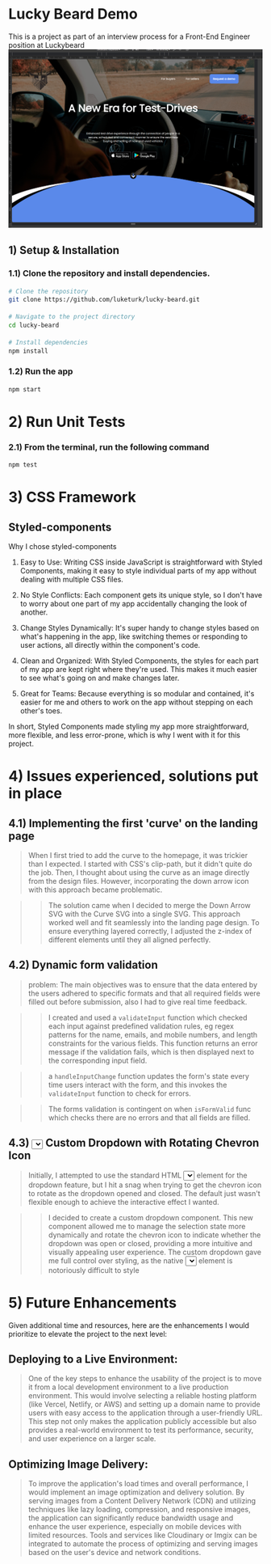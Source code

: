# Lucky Beard Demo

This is a  project as part of an interview process for a Front-End Engineer position at Luckybeard 
![mobile-landing](src/assets/images/luckybearddemo1.png)


## 1) Setup & Installation

### 1.1) Clone the repository and install dependencies.

```bash
# Clone the repository
git clone https://github.com/luketurk/lucky-beard.git

# Navigate to the project directory
cd lucky-beard

# Install dependencies
npm install
```

### 1.2) Run the app

```bash
npm start
```

# 2) Run Unit Tests

### 2.1) From the terminal, run the following command

```bash
npm test
```

# 3) CSS Framework
## Styled-components 

Why I chose styled-components
1) Easy to Use: Writing CSS inside JavaScript is straightforward with Styled Components, making it easy to style individual parts of my app without dealing with multiple CSS files.

2) No Style Conflicts: Each component gets its unique style, so I don't have to worry about one part of my app accidentally changing the look of another.

3) Change Styles Dynamically: It's super handy to change styles based on what's happening in the app, like switching themes or responding to user actions, all directly within the component's code.

4) Clean and Organized: With Styled Components, the styles for each part of my app are kept right where they're used. This makes it much easier to see what's going on and make changes later.

5) Great for Teams: Because everything is so modular and contained, it's easier for me and others to work on the app without stepping on each other's toes.

In short, Styled Components made styling my app more straightforward, more flexible, and less error-prone, which is why I went with it for this project.

# 4) Issues experienced, solutions put in place

## 4.1) Implementing the first 'curve' on the landing page
> When I first tried to add the curve to the homepage, it was trickier than I expected. I started with CSS's clip-path, but it didn't quite do the job. Then, I thought about using the curve as an image directly from the design files. However, incorporating the down arrow icon with this approach became problematic.

>> The solution came when I decided to merge the Down Arrow SVG with the Curve SVG into a single SVG. This approach worked well and fit seamlessly into the landing page design. To ensure everything layered correctly, I adjusted the z-index of different elements until they all aligned perfectly.
 

 ## 4.2) Dynamic form validation

 > problem: The main objectives was to ensure that the data entered by the users adhered to specific formats and that all required fields were filled out before submission, also I had to give real time feedback.

 >> I created and used a `validateInput` function which checked each input against predefined validation rules, eg regex patterns for the name, emails, and mobile numbers, and length constraints for the various fields. This function returns an error message if the validation fails, which is then displayed next to the corresponding input field.

 >> a `handleInputChange` function updates the form's state every time users interact with the form, and this invokes the `validateInput` function to check for errors.

 >> The forms validation is contingent on when `isFormValid` func which checks there are no errors and that all fields are filled. 



 ## 4.3) <Select></Select> Custom Dropdown with Rotating Chevron Icon
 > Initially, I attempted to use the standard HTML <select></select> element for the dropdown feature, but I hit a snag when trying to get the chevron icon to rotate as the dropdown opened and closed. The default just wasn't flexible enough to achieve the interactive effect I wanted.
 
 >> I decided to create a custom dropdown component. This new component allowed me to manage the selection state more dynamically and rotate the chevron icon to indicate whether the dropdown was open or closed, providing a more intuitive and visually appealing user experience. The custom dropdown gave me full control over styling, as the native <select></select> element is notoriously difficult to style 

# 5) Future Enhancements
 Given additional time and resources, here are the enhancements I would prioritize to elevate the project to the next level:
## Deploying to a Live Environment:
> One of the key steps to enhance the usability of the project is to move it from a local development environment to a live production environment. This would involve selecting a reliable hosting platform (like Vercel, Netlify, or AWS) and setting up a domain name to provide users with easy access to the application through a user-friendly URL. This step not only makes the application publicly accessible but also provides a real-world environment to test its performance, security, and user experience on a larger scale. 

## Optimizing Image Delivery:
>  To improve the application's load times and overall performance, I would implement an image optimization and delivery solution. By serving images from a Content Delivery Network (CDN) and utilizing techniques like lazy loading, compression, and responsive images, the application can significantly reduce bandwidth usage and enhance the user experience, especially on mobile devices with limited resources. Tools and services like Cloudinary or Imgix can be integrated to automate the process of optimizing and serving images based on the user's device and network conditions.


